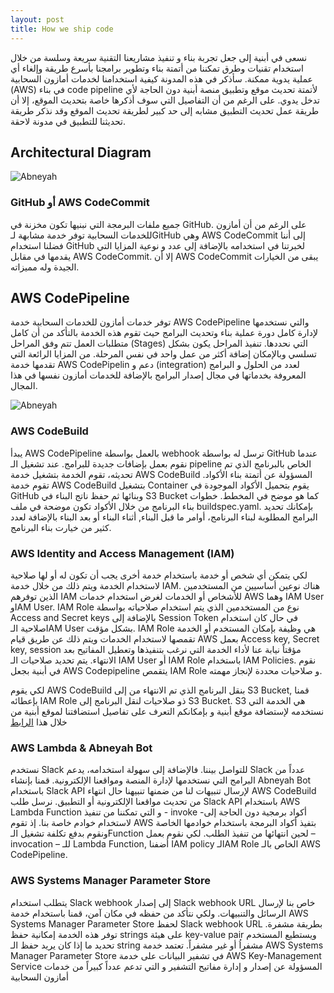 ```yaml
---
layout: post
title: How we ship code
---
```

نسعى في أبنية إلى جعل تجربة بناء و تنفيذ مشاريعنا التقنية سريعة وسلسة من خلال استخدام تقنيات وطرق تمكننا من أتمتة بناء وتطوير برامجنا بأسرع طريقة وإلغاء أي عملية يدوية ممكنة. سأذكر في هذه المدونة كيفية استخدامنا لخدمات أمازون السحابية (AWS) في بناء code pipeline لأتمتة تحديث موقع وتطبيق منصة أبنية دون الحاجة لأي تدخل يدوي. على الرغم من أن التفاصيل التي سوف أذكرها خاصة بتحديث الموقع، إلا أن طريقة عمل تحديث التطبيق مشابه إلى حد كبير لطريقة تحديث الموقع وقد نذكر طريقة تحديثنا للتطبيق في مدونة لاحقة.

## Architectural Diagram
<img src="https://blog.abneyah.com/public/img/cicd.png" alt="Abneyah">

### GitHub أو AWS CodeCommit
جميع ملفات البرمجة التي نبنيها تكون مخزنة في GitHub. على الرغم من أن أمازون للخدمات السحابية توفر خدمة مشابهة لـGitHub وهي AWS CodeCommit إلى أننا فضلنا استخدام GitHub لخبرتنا في استخدامه بالإضافة إلى عدد و نوعية المزايا التي يقدمها في مقابل AWS CodeCommit. إلا أن AWS CodeCommit يبقى من الخيارات الجيدة وله مميزاته.

## AWS CodePipeline
توفر خدمات أمازون للخدمات السحابية خدمة AWS CodePipeline والتي نستخدمها لإدارة كامل دورة عملية بناء وتحديث البرامج حيث تقوم هذه الخدمة بالتأكد من أن كامل متطلبات العمل تتم وفق المراحل (Stages) التي نحددها. تنفيذ المراحل يكون بشكل تسلسي وبالإمكان إضافة أكثر من عمل واحد في نفس المرحلة. من المزايا الرائعة التي تقدمها خدمة AWS CodePipelin دعم و (integration) لعدد من الحلول و البرامج المعروفة بخدماتها في مجال إصدار البرامج بالإضافة للخدمات أمازون نفسها في هذا المجال.

<img src="https://blog.abneyah.com/public/img/codepipeline.png" alt="Abneyah">

### AWS CodeBuild
يبدأ AWS CodePipeline بالعمل بواسطة webhook ترسل له بواسطة GitHub عندما نقوم بعمل بإضافات جديدة للبرامج. عند تشغيل الـ pipeline الخاص بالبرنامج الذي تم تحديثه، تقوم الخدمة بتشغيل خدمة AWS CodeBuild المسؤولة عن أتمتة بناء الأكواد. تقوم خدمة AWS CodeBuild بتشغيل Container يقوم بتحميل الأكواد الموجودة في GitHub وبنائها ثم حفظ ناتج البناء في S3 Bucket كما هو موضح في المخطط.  خطوات بناء البرنامج من خلال الأكواد تكون موضحة في ملف buildspec.yaml. بإمكانك تحديد البرامج المطلوبة لبناء البرنامج، أوامر ما قبل البناء, أثناء البناء أو بعد البناء بالإضافة لعدد كثير من خيارت بناء البرنامج.

### AWS Identity and Access Management (IAM)

لكي يتمكن أي شخص أو خدمة باستخدام خدمة أخرى يجب أن تكون له أو لها صلاحية لاستخدام الخدمة ويتم ذلك من خلال خدمة IAM. هناك نوعين أساسيين من المستخدمين الذين توفرهم IAM للأشخاص أو الخدمات لغرض استخدام خدمات AWS وهما IAM User وIAM User. IAM Role نوع من المستخدمين الذي يتم استخدام صلاحياته بواسطة Access and Secret keys بالإضافة إلى Session Token في حال كان استخدام صلاحية الـIAM User بشكل مؤقت. IAM Role هي وظيفة بإمكان المستخدم أو الخدمة تقمصها لاستخدام الخدمات ويتم ذلك عن طريق قيام AWS بعمل Access key, Secret key, session مؤقتاً نيابة عنا لأداء الخدمة التي نرغب بتنفيذها وتعطيل المفاتيح بعد الانتهاء. يتم تحديد صلاحيات الـ IAM User أو IAM Role باستخدام IAM Policies. نقوم في أبنية بجعل AWS Codepipeline يتقمص IAM Role و صلاحيات محددة لإنجاز مهمته.

لكي يقوم AWS CodeBuild بنقل البرنامج الذي تم الانتهاء من إلى S3 Bucket, قمنا بإعطائه IAM Role ذو صلاحيات لنقل البرنامج إلى S3 Bucket. S3 هي الخدمة التي نستخدمه لإستضافة موقع أبنية و بإمكانكم التعرف على تفاصيل استضافتنا لموقع أبنية من خلال هذا [الرابط](https://blog.abneyah.com/2021/05/20/Engineering-Abneyah-website/)

### AWS Lambda & Abneyah Bot
نستخدم Slack للتواصل بيننا. فالإضافة إلى سهولة استخدامه، يدعم Slack عدداً من البرامج التي نستخدمها لإدارة المنصة ومواقعنا الإلكترونية. قمنا بإنشاء Abneyah Bot باستخدام Slack API لإرسال تنبيهات لنا من ضمنها تنبيهنا حال انتهاء AWS CodeBuild من تحديث مواقعنا الإلكترونية أو التطبيق. نرسل طلب Slack API باستخدام AWS Lambda Function و التي تمكننا من تنفيذ  - invoke -أكواد برمجية دون الحاجة إلى لاستخدام خوادم خاصة بنا. إذ تقوم AWS بتفيذ أكواد البرمجة باستخدام خوادمها الخاصة ونقوم بدفع تكلفة تشغيل الـFunction لحين انتهائها من تنفيذ الطلب. لكي نقوم بعمل – invocation – للـ Lambda Function, أضفنا IAM policy لـIAM Role الخاص بالـ AWS CodePipeline. 

### AWS Systems Manager Parameter Store 
يتطلب استخدام Slack webhook إلى إصدار Slack webhook URL خاص بنا لإرسال الرسائل والتنبيهات. ولكي نتأكد من حفظه في مكان آمن، قمنا باستخدام خدمة AWS Systems Manager Parameter Store لحفظ Slack webhook URL بطريقة مشفرة. توفر هذه الخدمة إمكانية حفظ strings على هيئة key-value pair ويستطيع المستخدم تحديد ما إذا كان يريد حفظ الـ string مشفراُ أو غير مشفراً. تعتمد خدمة AWS Systems Manager Parameter Store في تشفير البيانات على خدمة AWS Key-Management Service المسؤولة عن إصدار و إدارة مفاتيح التشفير و التي تدعم عدداً كبيراً من خدمات أمازون السحابية